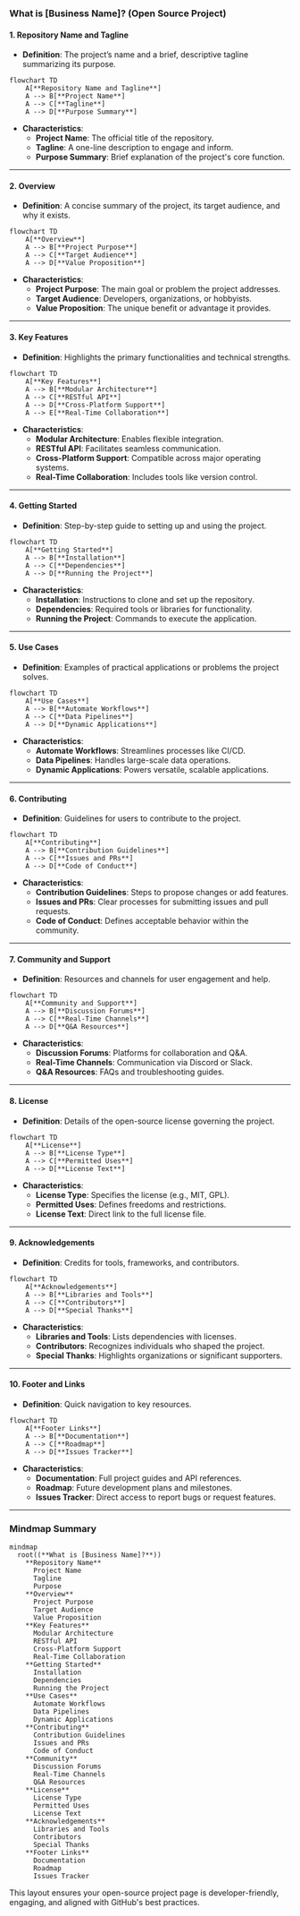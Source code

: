 ### **What is [Business Name]? (Open Source Project)**

#### **1. Repository Name and Tagline**

- **Definition**: The project’s name and a brief, descriptive tagline summarizing its purpose.

```mermaid
flowchart TD
    A[**Repository Name and Tagline**]
    A --> B[**Project Name**]
    A --> C[**Tagline**]
    A --> D[**Purpose Summary**]
```

- **Characteristics**:
  - **Project Name**: The official title of the repository.
  - **Tagline**: A one-line description to engage and inform.
  - **Purpose Summary**: Brief explanation of the project's core function.

---

#### **2. Overview**

- **Definition**: A concise summary of the project, its target audience, and why it exists.

```mermaid
flowchart TD
    A[**Overview**]
    A --> B[**Project Purpose**]
    A --> C[**Target Audience**]
    A --> D[**Value Proposition**]
```

- **Characteristics**:
  - **Project Purpose**: The main goal or problem the project addresses.
  - **Target Audience**: Developers, organizations, or hobbyists.
  - **Value Proposition**: The unique benefit or advantage it provides.

---

#### **3. Key Features**

- **Definition**: Highlights the primary functionalities and technical strengths.

```mermaid
flowchart TD
    A[**Key Features**]
    A --> B[**Modular Architecture**]
    A --> C[**RESTful API**]
    A --> D[**Cross-Platform Support**]
    A --> E[**Real-Time Collaboration**]
```

- **Characteristics**:
  - **Modular Architecture**: Enables flexible integration.
  - **RESTful API**: Facilitates seamless communication.
  - **Cross-Platform Support**: Compatible across major operating systems.
  - **Real-Time Collaboration**: Includes tools like version control.

---

#### **4. Getting Started**

- **Definition**: Step-by-step guide to setting up and using the project.

```mermaid
flowchart TD
    A[**Getting Started**]
    A --> B[**Installation**]
    A --> C[**Dependencies**]
    A --> D[**Running the Project**]
```

- **Characteristics**:
  - **Installation**: Instructions to clone and set up the repository.
  - **Dependencies**: Required tools or libraries for functionality.
  - **Running the Project**: Commands to execute the application.

---

#### **5. Use Cases**

- **Definition**: Examples of practical applications or problems the project solves.

```mermaid
flowchart TD
    A[**Use Cases**]
    A --> B[**Automate Workflows**]
    A --> C[**Data Pipelines**]
    A --> D[**Dynamic Applications**]
```

- **Characteristics**:
  - **Automate Workflows**: Streamlines processes like CI/CD.
  - **Data Pipelines**: Handles large-scale data operations.
  - **Dynamic Applications**: Powers versatile, scalable applications.

---

#### **6. Contributing**

- **Definition**: Guidelines for users to contribute to the project.

```mermaid
flowchart TD
    A[**Contributing**]
    A --> B[**Contribution Guidelines**]
    A --> C[**Issues and PRs**]
    A --> D[**Code of Conduct**]
```

- **Characteristics**:
  - **Contribution Guidelines**: Steps to propose changes or add features.
  - **Issues and PRs**: Clear processes for submitting issues and pull requests.
  - **Code of Conduct**: Defines acceptable behavior within the community.

---

#### **7. Community and Support**

- **Definition**: Resources and channels for user engagement and help.

```mermaid
flowchart TD
    A[**Community and Support**]
    A --> B[**Discussion Forums**]
    A --> C[**Real-Time Channels**]
    A --> D[**Q&A Resources**]
```

- **Characteristics**:
  - **Discussion Forums**: Platforms for collaboration and Q&A.
  - **Real-Time Channels**: Communication via Discord or Slack.
  - **Q&A Resources**: FAQs and troubleshooting guides.

---

#### **8. License**

- **Definition**: Details of the open-source license governing the project.

```mermaid
flowchart TD
    A[**License**]
    A --> B[**License Type**]
    A --> C[**Permitted Uses**]
    A --> D[**License Text**]
```

- **Characteristics**:
  - **License Type**: Specifies the license (e.g., MIT, GPL).
  - **Permitted Uses**: Defines freedoms and restrictions.
  - **License Text**: Direct link to the full license file.

---

#### **9. Acknowledgements**

- **Definition**: Credits for tools, frameworks, and contributors.

```mermaid
flowchart TD
    A[**Acknowledgements**]
    A --> B[**Libraries and Tools**]
    A --> C[**Contributors**]
    A --> D[**Special Thanks**]
```

- **Characteristics**:
  - **Libraries and Tools**: Lists dependencies with licenses.
  - **Contributors**: Recognizes individuals who shaped the project.
  - **Special Thanks**: Highlights organizations or significant supporters.

---

#### **10. Footer and Links**

- **Definition**: Quick navigation to key resources.

```mermaid
flowchart TD
    A[**Footer Links**]
    A --> B[**Documentation**]
    A --> C[**Roadmap**]
    A --> D[**Issues Tracker**]
```

- **Characteristics**:
  - **Documentation**: Full project guides and API references.
  - **Roadmap**: Future development plans and milestones.
  - **Issues Tracker**: Direct access to report bugs or request features.

---

### **Mindmap Summary**

```mermaid
mindmap
  root((**What is [Business Name]?**))
    **Repository Name**
      Project Name
      Tagline
      Purpose
    **Overview**
      Project Purpose
      Target Audience
      Value Proposition
    **Key Features**
      Modular Architecture
      RESTful API
      Cross-Platform Support
      Real-Time Collaboration
    **Getting Started**
      Installation
      Dependencies
      Running the Project
    **Use Cases**
      Automate Workflows
      Data Pipelines
      Dynamic Applications
    **Contributing**
      Contribution Guidelines
      Issues and PRs
      Code of Conduct
    **Community**
      Discussion Forums
      Real-Time Channels
      Q&A Resources
    **License**
      License Type
      Permitted Uses
      License Text
    **Acknowledgements**
      Libraries and Tools
      Contributors
      Special Thanks
    **Footer Links**
      Documentation
      Roadmap
      Issues Tracker
```

This layout ensures your open-source project page is developer-friendly, engaging, and aligned with GitHub's best practices.
